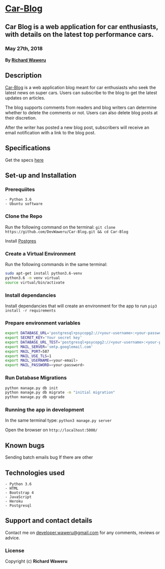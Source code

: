 # [Car-Blog](https://mycarblog.herokuapp.com)
## Car Blog is a web application for car enthusiasts, with details on the latest top performance cars.
### May 27th, 2018
#### By **[Richard Waweru](https://github.com/devwaweru)**

## Description
[Car-Blog](https://mycarblog.herokuapp.com) is a web application blog meant for car enthusiasts who seek the latest news on super cars. Users can subscribe to the blog to get the latest updates on articles.

The blog supports comments from readers and blog writers can determine whether to delete the comments or not. Users can also delete blog posts at their discretion.

After the writer has posted a new blog post, subscribers will receive an email notification with a link to the blog post.

## Specifications
Get the specs [here](https://github.com/devwaweru/Car-Blog/blob/master/SPECS.md)

## Set-up and Installation

### Prerequiites
    - Python 3.6
    - Ubuntu software

### Clone the Repo
Run the following command on the terminal:
`git clone https://github.com/DevWaweru/Car-Blog.git && cd Car-Blog`

Install [Postgres](https://www.postgresql.org/download/)
### Create a Virtual Environment
Run the following commands in the same terminal:
```bash
sudo apt-get install python3.6-venv
python3.6 -m venv virtual
source virtual/bin/activate
```

### Install dependancies
Install dependancies that will create an environment for the app to run
`pip3 install -r requirements`

### Prepare environment variables
```bash
export DATABASE_URL='postgresql+psycopg2://<your-username>:<your-password>@localhost/carblog'
export SECRET_KEY='Your secret key'
export DATABASE_URL_TEST='postgresql+psycopg2://<your-username>:<your-password>@localhost/carblog_test'
export MAIL_SERVER='smtp.googlemail.com'
export MAIL_PORT=587
export MAIL_USE_TLS=1
export MAIL_USERNAME=<your-email>
export MAIL_PASSWORD=<your-password> 
```

### Run Database Migrations
```bash
python manage.py db init
python manage.py db migrate -m "initial migration"
python manage.py db upgrade
```
### Running the app in development
In the same terminal type:
`python3 manage.py server`

Open the browser on `http://localhost:5000/`

## Known bugs
Sending batch emails bug
If there are other 

## Technologies used
    - Python 3.6
    - HTML
    - Bootstrap 4
    - JavaScript
    - Heroku
    - Postgresql

## Support and contact details
Contact me on developer.waweru@gmail.com for any comments, reviews or advice.

### License
Copyright (c) **Richard Waweru**